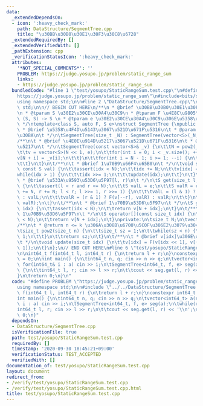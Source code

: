 ```yaml
---
data:
  _extendedDependsOn:
  - icon: ':heavy_check_mark:'
    path: DataStructure/SegmentTree.cpp
    title: "\u30BB\u30B0\u30E1\u30F3\u30C8\u6728"
  _extendedRequiredBy: []
  _extendedVerifiedWith: []
  _pathExtension: cpp
  _verificationStatusIcon: ':heavy_check_mark:'
  attributes:
    '*NOT_SPECIAL_COMMENTS*': ''
    PROBLEM: https://judge.yosupo.jp/problem/static_range_sum
    links:
    - https://judge.yosupo.jp/problem/static_range_sum
  bundledCode: "#line 1 \"test/yosupo/StaticRangeSum.test.cpp\"\n#define PROBLEM \"\
    https://judge.yosupo.jp/problem/static_range_sum\"\n#include<bits/stdc++.h>\n\
    using namespace std;\n\n#line 2 \"DataStructure/SegmentTree.cpp\"\nusing namespace\
    \ std;\n\n// BEGIN CUT HERE\n/**\n * @brief \u30BB\u30B0\u30E1\u30F3\u30C8\u6728\
    \n * @tparam S \u30E2\u30CE\u30A4\u30C9\n * @tparam F \u4E8C\u9805\u6F14\u7B97\
    \ (S, S) -> S \n * @tparam e \u30E2\u30CE\u30A4\u30C9\u306E\u5358\u4F4D\u5143\n\
    \ */\ntemplate<class S, auto F, S e>\nstruct SegmentTree {\npublic:\n\t/**\n\t\
    \ * @brief \u5358\u4F4D\u5143\u3067\u521D\u671F\u5316\n\t * @param _N \u30B5\u30A4\
    \u30BA\n\t */\n\tSegmentTree(size_t _N) : SegmentTree(vector<S>(_N, e)) {}\n\t\
    /**\n\t * @brief \u4E0E\u914D\u5217\u3067\u521D\u671F\u5316\n\t * @param _v \u914D\
    \u5217\n\t */\n\tSegmentTree(const vector<S>& _v) {\n\t\tN = pow2(_v.size());\n\
    \t\tv = vector<S>(N << 1, e);\n\t\tfor(int i = 0; i < _v.size(); ++i) {\n\t\t\t\
    v[N + i] = _v[i];\n\t\t}\n\t\tfor(int i = N - 1; i >= 1; --i) {\n\t\t\tupdate(i);\n\
    \t\t}\n\t}\n\t/**\n\t * @brief 1\u70B9\u66F4\u65B0\n\t */\n\tvoid set(size_t idx,\
    \ const S val) {\n\t\tassert(idx < N);\n\t\tidx += N;\n\t\tv[idx] = val;\n\t\t\
    while(idx > 1) {\n\t\t\tidx >>= 1;\n\t\t\tupdate(idx);\n\t\t}\n\t}\n\t/**\n\t\
    \ * @brief \u533A\u9593\u53D6\u5F97[l, r)\n\t */\n\tS get(size_t l, size_t r)\
    \ {\n\t\tassert(l < r and r <= N);\n\t\tS valL = e;\n\t\tS valR = e;\n\t\tfor(l\
    \ += N, r += N; l < r; l >>= 1, r >>= 1) {\n\t\t\tvalL = (l & 1) ? F(valL, v[l++])\
    \ : valL;\n\t\t\tvalR = (r & 1) ? F(v[--r], valR) : valR;\n\t\t}\n\t\treturn F(valL,\
    \ valR);\n\t}\n\t/**\n\t * @brief 1\u70B9\u53D6\u5F97\n\t */\n\tS get(const size_t\
    \ idx) {\n\t\tassert(idx < N);\n\t\treturn v[N + idx];\n\t}\n\t/**\n\t * @brief\
    \ 1\u70B9\u53D6\u5F97\n\t */\n\tS operator[](const size_t idx) {\n\t\tassert(idx\
    \ < N);\n\t\treturn v[N + idx];\n\t}\nprivate:\n\tsize_t N;\n\tvector<S> v;\n\t\
    /**\n\t * @return n <= k \u306A\u308B\u6700\u5C0F\u306E2\u3079\u304D k\n\t */\n\
    \tsize_t pow2(size_t n) {\n\t\tsize_t sz = 1;\n\t\twhile(sz < n) {\n\t\t\tsz <<=\
    \ 1;\n\t\t}\n\t\treturn sz;\n\t}\n\t/**\n\t * @brief v[idx]\u306E\u66F4\u65B0\n\
    \t */\n\tvoid update(size_t idx) {\n\t\tv[idx] = F(v[idx << 1], v[(idx << 1) |\
    \ 1]);\n\t}\n};\n// END CUT HERE\n#line 6 \"test/yosupo/StaticRangeSum.test.cpp\"\
    \n\nint64_t f(int64_t l, int64_t r) {\n\treturn l + r;\n}\nconstexpr int64_t e\
    \ = 0;\n\nint main() {\n\tint64_t n, q; cin >> n >> q;\n\tvector<int64_t> a(n);\
    \ for(int64_t& i : a) cin >> i;\n\tSegmentTree<int64_t, f, e> seg(a);\n\twhile(q--)\
    \ {\n\t\tint64_t l, r; cin >> l >> r;\n\t\tcout << seg.get(l, r) << '\\n';\n\t\
    }\n\treturn 0;\n}\n"
  code: "#define PROBLEM \"https://judge.yosupo.jp/problem/static_range_sum\"\n#include<bits/stdc++.h>\n\
    using namespace std;\n\n#include \"../../DataStructure/SegmentTree.cpp\"\n\nint64_t\
    \ f(int64_t l, int64_t r) {\n\treturn l + r;\n}\nconstexpr int64_t e = 0;\n\n\
    int main() {\n\tint64_t n, q; cin >> n >> q;\n\tvector<int64_t> a(n); for(int64_t&\
    \ i : a) cin >> i;\n\tSegmentTree<int64_t, f, e> seg(a);\n\twhile(q--) {\n\t\t\
    int64_t l, r; cin >> l >> r;\n\t\tcout << seg.get(l, r) << '\\n';\n\t}\n\treturn\
    \ 0;\n}"
  dependsOn:
  - DataStructure/SegmentTree.cpp
  isVerificationFile: true
  path: test/yosupo/StaticRangeSum.test.cpp
  requiredBy: []
  timestamp: '2020-09-30 18:45:21+09:00'
  verificationStatus: TEST_ACCEPTED
  verifiedWith: []
documentation_of: test/yosupo/StaticRangeSum.test.cpp
layout: document
redirect_from:
- /verify/test/yosupo/StaticRangeSum.test.cpp
- /verify/test/yosupo/StaticRangeSum.test.cpp.html
title: test/yosupo/StaticRangeSum.test.cpp
---
```

